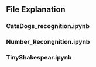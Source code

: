 ## File Explanation
### CatsDogs_recognition.ipynb

### Number_Recongnition.ipynb

### TinyShakespear.ipynb
